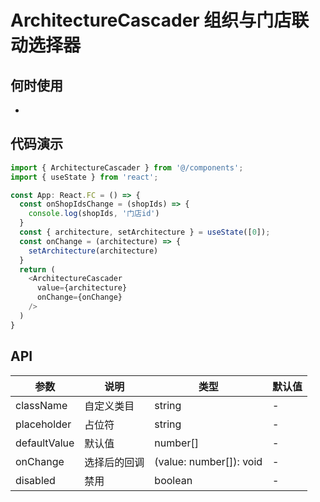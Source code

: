 # ArchitectureCascader 组织与门店联动选择器

## 何时使用
- 

## 代码演示

```js
import { ArchitectureCascader } from '@/components';
import { useState } from 'react';

const App: React.FC = () => {
  const onShopIdsChange = (shopIds) => {
    console.log(shopIds, '门店id')
  }
  const { architecture, setArchitecture } = useState([0]);
  const onChange = (architecture) => {
    setArchitecture(architecture)
  }
  return (
    <ArchitectureCascader
      value={architecture}
      onChange={onChange}
    />
  )
}
```

## API

| 参数 | 说明 | 类型 | 默认值 |
| --- | --- | --- | --- |
| className | 自定义类目 | string | - |
| placeholder | 占位符 | string | - |
| defaultValue | 默认值 | number[] | - |
| onChange | 选择后的回调 | (value: number[]): void | - |
| disabled | 禁用 | boolean | - |
